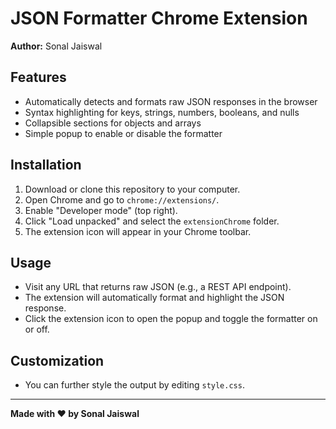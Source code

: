 # JSON Formatter Chrome Extension

**Author:** Sonal Jaiswal

## Features
- Automatically detects and formats raw JSON responses in the browser
- Syntax highlighting for keys, strings, numbers, booleans, and nulls
- Collapsible sections for objects and arrays
- Simple popup to enable or disable the formatter

## Installation
1. Download or clone this repository to your computer.
2. Open Chrome and go to `chrome://extensions/`.
3. Enable "Developer mode" (top right).
4. Click "Load unpacked" and select the `extensionChrome` folder.
5. The extension icon will appear in your Chrome toolbar.

## Usage
- Visit any URL that returns raw JSON (e.g., a REST API endpoint).
- The extension will automatically format and highlight the JSON response.
- Click the extension icon to open the popup and toggle the formatter on or off.

## Customization
- You can further style the output by editing `style.css`.

---

**Made with ❤️ by Sonal Jaiswal** 